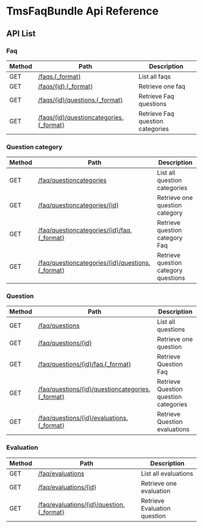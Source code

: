 TmsFaqBundle Api Reference
==========================

API List
--------

### Faq
| Method | Path                                        | Description
|--------|---------------------------------------------|------------
| GET    | [/faqs.{_format}](api/faq/get_faqs.md)      | List all faqs
| GET    | [/faqs/{id}.{_format}](api/faq/get_faq.md)  | Retrieve one faq
| GET    | [/faqs/{id}/questions.{_format}](api/faq/get_faq_questions.md) | Retrieve Faq questions
| GET    | [/faqs/{id}/questioncategories.{_format}](api/faq/get_faq_questioncategories.md) | Retrieve Faq question categories

### Question category
| Method | Path                                                                         | Description
|--------|------------------------------------------------------------------------------|------------
| GET    | [/faq/questioncategories](api/questioncategory/get_questioncategories.md)    | List all question categories
| GET    | [/faq/questioncategories/{id}](api/questioncategory/get_questioncategory.md) | Retrieve one question category
| GET    | [/faq/questioncategories/{id}/faq.{_format}](api/questioncategory/get_questioncategory_faq.md) | Retrieve question category Faq
| GET    | [/faq/questioncategories/{id}/questions.{_format}](api/questioncategory/get_questioncategory_questions.md) | Retrieve question category questions

### Question
| Method | Path                                                                  | Description
|--------|-----------------------------------------------------------------------|------------
| GET    | [/faq/questions](api/question/get_questions.md)                       | List all questions
| GET    | [/faq/questions/{id}](api/question/get_question.md)                   | Retrieve one question
| GET    | [/faq/questions/{id}/faq.{_format}](api/question/get_question_faq.md) | Retrieve Question Faq
| GET    | [/faq/questions/{id}/questioncategories.{_format}](api/question/get_question_questioncategories.md) | Retrieve Question question categories
| GET    | [/faq/questions/{id}/evaluations.{_format}](api/question/get_question_evaluations.md) | Retrieve Question evaluations

### Evaluation
| Method | Path                                                      | Description
|--------|-----------------------------------------------------------|------------
| GET    | [/faq/evaluations](api/evaluation/get_evaluations.md)     | List all evaluations
| GET    | [/faq/evaluations/{id}](api/evaluation/get_evaluation.md) | Retrieve one evaluation
| GET    | [/faq/evaluations/{id}/question.{_format}](api/evaluation/get_evaluation_question.md) | Retrieve Evaluation question
